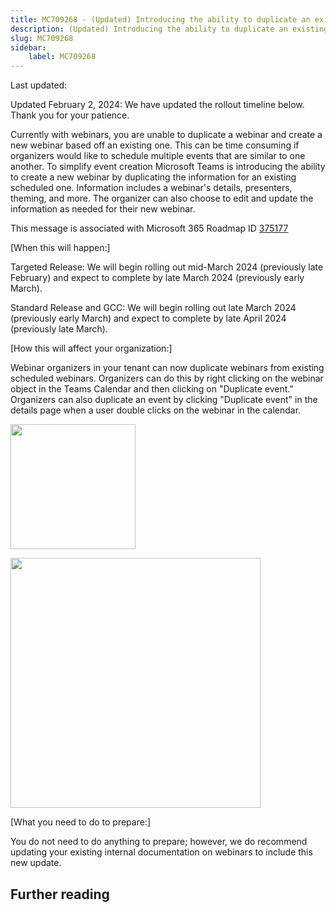 ```yaml
---
title: MC709268 - (Updated) Introducing the ability to duplicate an existing webinar
description: (Updated) Introducing the ability to duplicate an existing webinar
slug: MC709268
sidebar:
    label: MC709268
---
```



Last updated: 

<p>Updated February 2, 2024: We have updated the rollout timeline below. Thank you for your patience.</p><p>Currently with webinars, you are unable to duplicate a webinar and create a new webinar based off an existing one. This can be time consuming if organizers would like to schedule multiple events that are similar to one another. To simplify event creation Microsoft Teams is introducing the ability to create a new webinar by duplicating the information for an existing scheduled one. Information includes a webinar's details, presenters, theming, and more. The organizer can also choose to edit and update the information as needed for their new webinar.</p><p>This message is associated with Microsoft 365 Roadmap ID <a href="https://www.microsoft.com/microsoft-365/roadmap?rtc=1%26filters=&amp;searchterms=375177" target="_blank">375177</a>
</p><p>[When this will happen:]
</p><p>Targeted Release: We will begin rolling out mid-March 2024 (previously late February) and expect to complete by late March 2024 (previously early March).
</p><p>Standard Release and GCC: We will begin rolling out late March 2024 (previously early March) and expect to complete by late April 2024 (previously late March).
</p><p>[How this will affect your organization:]
</p><p>Webinar organizers in your tenant can now duplicate webinars from existing scheduled webinars. Organizers can do this by right clicking on the webinar object in the Teams Calendar and then clicking on "Duplicate event." Organizers can also duplicate an event by clicking "Duplicate event" in the details page when a user double clicks on the webinar in the calendar.&nbsp;</p><p><img src="https://img-prod-cms-rt-microsoft-com.akamaized.net/cms/api/am/imageFileData/RW1h8Jb?ver=2a87" style="width: 200px;"></p><p><img src="https://img-prod-cms-rt-microsoft-com.akamaized.net/cms/api/am/imageFileData/RW1h0S7?ver=0907" style="width: 400px;"><br></p><p> 
</p><p>[What you need to do to prepare:]
</p><p>You do not need to do anything to prepare; however, we do recommend updating your existing internal documentation on webinars to include this new update.</p>

## Further reading
